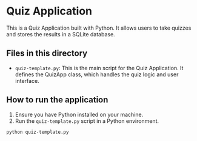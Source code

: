 # Quiz Application

This is a Quiz Application built with Python. It allows users to take quizzes and stores the results in a SQLite database.

## Files in this directory

- `quiz-template.py`: This is the main script for the Quiz Application. It defines the QuizApp class, which handles the quiz logic and user interface.

## How to run the application

1. Ensure you have Python installed on your machine.
2. Run the `quiz-template.py` script in a Python environment.

```bash
python quiz-template.py
